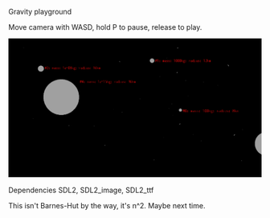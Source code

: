 Gravity playground

Move camera with WASD, hold P to pause, release to play.

![gravisim screenshot](assets/img/screenshot.png)

Dependencies
SDL2, SDL2_image, SDL2_ttf

This isn't Barnes-Hut by the way, it's n^2. Maybe next time.
